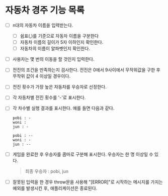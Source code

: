 # 자동차 경주 기능 목록

- [ ] n대의 자동차 이름을 입력받는다.

  - [ ] 쉼표(,)를 기준으로 자동차 이름을 구분한다
  - [ ] 자동차 이름의 길이가 5자 이하인지 확인한다.
  - [ ] 자동차의 이름이 알파벳인지 확인한다.

- [ ] 사용자는 몇 번의 이동을 할 것인지 입력한다.
- [ ] 전진의 조건을 만족하는지 검사한다. 전진은 0에서 9사이에서 무작위값을 구한 후 무작위 값이 4 이상일 경우이다.

- [ ] 전진 횟수가 가장 높은 자동차를 우승자로 선정한다.

- [ ] 각 자동차별 전진 횟수를 '-'로 표시한다.

- [ ] 각 차수별 실행 결과를 표시한다. 예를 들면 다음과 같다.

  ```
  pobi : -
  woni :
  jun : -

  pobi : --
  woni : -
  jun : --

  ```

- [ ] 게임을 완료한 후 우승자를 콤마로 구분해 표시한다. 우승자는 한 명 이상일 수 있다.

  > 최종 우승자 : pobi, jun

- [ ] 잘못된 입력을 한 경우 throw문을 사용해 "[ERROR]"로 시작하는 메시지를 가지는 예외를 발생시킨 후, 애플리케이션은 종료된다.
